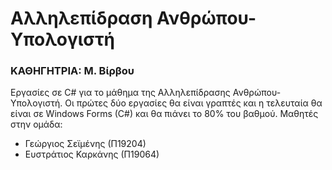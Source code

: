 # Αλληλεπίδραση Ανθρώπου-Υπολογιστή
### ΚΑΘΗΓΗΤΡΙΑ: Μ. Βίρβου

Εργασίες σε C# για το μάθημα της Αλληλεπίδρασης Ανθρώπου-Υπολογιστή. Οι πρώτες δύο εργασίες θα είναι γραπτές και η τελευταία θα είναι σε Windows Forms (C#) και θα πιάνει το 80% του βαθμού.
Μαθητές στην ομάδα:
+ Γεώργιος Σεϊμένης (Π19204)
+ Ευστράτιος Καρκάνης (Π19064)
